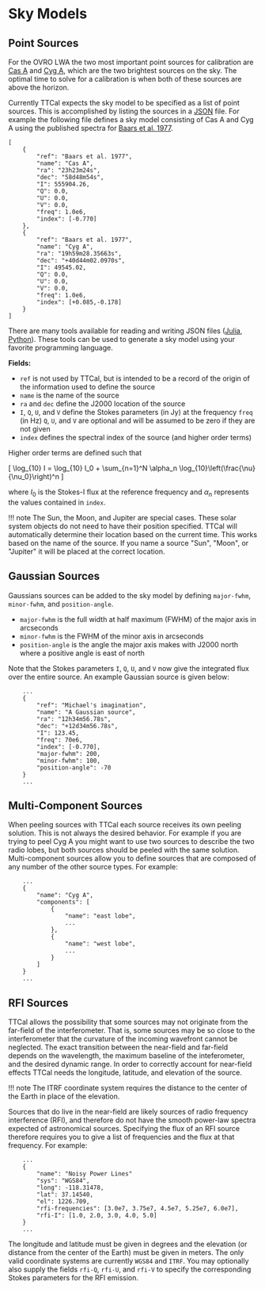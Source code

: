 # Sky Models

## Point Sources

For the OVRO LWA the two most important point sources for calibration are
[Cas A](https://en.wikipedia.org/wiki/Cassiopeia_A) and
[Cyg A](https://en.wikipedia.org/wiki/Cygnus_A), which are the two brightest
sources on the sky. The optimal time to solve for a calibration is when both
of these sources are above the horizon.

Currently TTCal expects the sky model to be specified as a list of point sources.
This is accomplished by listing the sources in a [JSON](http://www.json.org/) file.
For example the following file defines a sky model consisting of Cas A and Cyg A
using the published spectra for [Baars et al. 1977](http://adsabs.harvard.edu/abs/1977A%26A....61...99B).

```
[
    {
        "ref": "Baars et al. 1977",
        "name": "Cas A",
        "ra": "23h23m24s",
        "dec": "58d48m54s",
        "I": 555904.26,
        "Q": 0.0,
        "U": 0.0,
        "V": 0.0,
        "freq": 1.0e6,
        "index": [-0.770]
    },
    {
        "ref": "Baars et al. 1977",
        "name": "Cyg A",
        "ra": "19h59m28.35663s",
        "dec": "+40d44m02.0970s",
        "I": 49545.02,
        "Q": 0.0,
        "U": 0.0,
        "V": 0.0,
        "freq": 1.0e6,
        "index": [+0.085,-0.178]
    }
]
```

There are many tools available for reading and writing JSON files
([Julia](https://github.com/JuliaLang/JSON.jl), [Python](https://docs.python.org/2.7/library/json.html)).
These tools can be used to generate a sky model using your favorite programming language.

**Fields:**

* `ref` is not used by TTCal, but is intended to be a record of the origin
  of the information used to define the source
* `name` is the name of the source
* `ra` and `dec` define the J2000 location of the source
* `I`, `Q`, `U`, and `V` define the Stokes parameters (in Jy) at the frequency `freq` (in Hz)
  `Q`, `U`, and `V` are optional and will be assumed to be zero if they are not given
* `index` defines the spectral index of the source (and higher order terms)

Higher order terms are defined such that

\[
    \log_{10} I = \log_{10} I_0 + \sum_{n=1}^N \alpha_n \log_{10}\left(\frac{\nu}{\nu_0}\right)^n
\]

where $I_0$ is the Stokes-I flux at the reference frequency and $\alpha_n$ represents
the values contained in `index`.

!!! note
    The Sun, the Moon, and Jupiter are special cases. These solar system objects do not
    need to have their position specified. TTCal will automatically determine their
    location based on the current time. This works based on the name of the source.
    If you name a source "Sun", "Moon", or "Jupiter" it will be placed at the
    correct location.

## Gaussian Sources

Gaussians sources can be added to the sky model by defining `major-fwhm`, `minor-fwhm`,
and `position-angle`.

* `major-fwhm` is the full width at half maximum (FWHM) of the major axis in arcseconds
* `minor-fwhm` is the FWHM of the minor axis in arcseconds
* `position-angle` is the angle the major axis makes with J2000 north where a positive angle is east of north

Note that the Stokes parameters `I`, `Q`, `U`, and `V` now give the integrated flux
over the entire source. An example Gaussian source is given below:

```
    ...
    {
        "ref": "Michael's imagination",
        "name": "A Gaussian source",
        "ra": "12h34m56.78s",
        "dec": "+12d34m56.78s",
        "I": 123.45,
        "freq": 70e6,
        "index": [-0.770],
        "major-fwhm": 200,
        "minor-fwhm": 100,
        "position-angle": -70
    }
    ...
```

## Multi-Component Sources

When peeling sources with TTCal each source receives its own peeling solution. This is not
always the desired behavior. For example if you are trying to peel Cyg A you might want to
use two sources to describe the two radio lobes, but both sources should be peeled with
the same solution. Multi-component sources allow you to define sources that are composed
of any number of the other source types. For example:

```
    ...
    {
        "name": "Cyg A",
        "components": [
            {
                "name": "east lobe",
                ...
            },
            {
                "name": "west lobe",
                ...
            }
        ]
    }
    ...
```

## RFI Sources

TTCal allows the possibility that some sources may not originate from the far-field of
the interferometer. That is, some sources may be so close to the interferometer that
the curvature of the incoming wavefront cannot be neglected. The exact transition between
the near-field and far-field depends on the wavelength, the maximum baseline of the
inteferometer, and the desired dynamic range. In order to correctly account for near-field
effects TTCal needs the longitude, latitude, and elevation of the source.

!!! note
    The ITRF coordinate system requires the distance to the center of the Earth in place of
    the elevation.

Sources that do live in the near-field are likely sources of radio frequency interference (RFI),
and therefore do not have the smooth power-law spectra expected of astronomical sources.
Specifying the flux of an RFI source therefore requires you to give a list of frequencies and
the flux at that frequency. For example:

```
    ...
    {
        "name": "Noisy Power Lines"
        "sys": "WGS84",
        "long": -118.31478,
        "lat": 37.14540,
        "el": 1226.709,
        "rfi-frequencies": [3.0e7, 3.75e7, 4.5e7, 5.25e7, 6.0e7],
        "rfi-I": [1.0, 2.0, 3.0, 4.0, 5.0]
    }
    ...
```

The longitude and latitude must be given in degrees and the elevation (or distance from
the center of the Earth) must be given in meters. The only valid coordinate systems are
currently `WGS84` and `ITRF`.
You may optionally also supply the fields `rfi-Q`, `rfi-U`, and `rfi-V` to specify the
corresponding Stokes parameters for the RFI emission.

